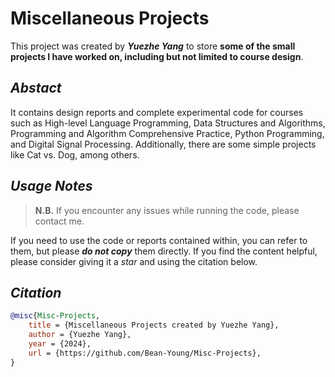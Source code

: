 # Miscellaneous Projects
This project was created by ***Yuezhe Yang*** to store **some of the small projects I have worked on, including but not limited to course design**.

## ***Abstact***

It contains design reports and complete experimental code for courses such as High-level Language Programming, Data Structures and Algorithms, Programming and Algorithm Comprehensive Practice, Python Programming, and Digital Signal Processing. Additionally, there are some simple projects like Cat vs. Dog, among others.

## ***Usage Notes***

>**N.B.** If you encounter any issues while running the code, please contact me.

If you need to use the code or reports contained within, you can refer to them, but please ***do not copy*** them directly. If you find the content helpful, please consider giving it a *star* and using the citation below.

## ***Citation***

``````bibtex
@misc{Misc-Projects,
	title = {Miscellaneous Projects created by Yuezhe Yang},
	author = {Yuezhe Yang},
	year = {2024},
	url = {https://github.com/Bean-Young/Misc-Projects},
}
